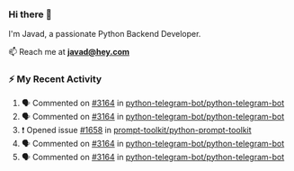 ### Hi there 👋
I'm Javad, a passionate Python Backend Developer.

📫 Reach me at **javad@hey.com**

### :zap: My Recent Activity

<!--START_SECTION:activity-->
1. 🗣 Commented on [#3164](https://github.com/python-telegram-bot/python-telegram-bot/issues/3164) in [python-telegram-bot/python-telegram-bot](https://github.com/python-telegram-bot/python-telegram-bot)
2. 🗣 Commented on [#3164](https://github.com/python-telegram-bot/python-telegram-bot/issues/3164) in [python-telegram-bot/python-telegram-bot](https://github.com/python-telegram-bot/python-telegram-bot)
3. ❗️ Opened issue [#1658](https://github.com/prompt-toolkit/python-prompt-toolkit/issues/1658) in [prompt-toolkit/python-prompt-toolkit](https://github.com/prompt-toolkit/python-prompt-toolkit)
4. 🗣 Commented on [#3164](https://github.com/python-telegram-bot/python-telegram-bot/issues/3164) in [python-telegram-bot/python-telegram-bot](https://github.com/python-telegram-bot/python-telegram-bot)
5. 🗣 Commented on [#3164](https://github.com/python-telegram-bot/python-telegram-bot/issues/3164) in [python-telegram-bot/python-telegram-bot](https://github.com/python-telegram-bot/python-telegram-bot)
<!--END_SECTION:activity-->

